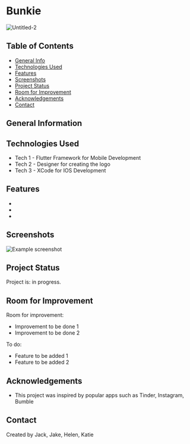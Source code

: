 # Bunkie
> 
> 
![Untitled-2](https://user-images.githubusercontent.com/72348727/140623249-2c238c9a-abe6-4a66-be1a-6cae4c8928bd.png)



## Table of Contents
* [General Info](#general-information)
* [Technologies Used](#technologies-used)
* [Features](#features)
* [Screenshots](#screenshots)
* [Project Status](#project-status)
* [Room for Improvement](#room-for-improvement)
* [Acknowledgements](#acknowledgements)
* [Contact](#contact)


## General Information



## Technologies Used
- Tech 1 - Flutter Framework for Mobile Development
- Tech 2 - Designer for creating the logo
- Tech 3 - XCode for IOS Development


## Features
- 
- 
- 


## Screenshots
![Example screenshot](./img/screenshot.png)
<!-- If you have screenshots you'd like to share, include them here. -->


## Project Status
Project is: in progress.


## Room for Improvement
Room for improvement:
- Improvement to be done 1
- Improvement to be done 2

To do:
- Feature to be added 1
- Feature to be added 2


## Acknowledgements
- This project was inspired by popular apps such as Tinder, Instagram, Bumble 


## Contact
Created by Jack, Jake, Helen, Katie
